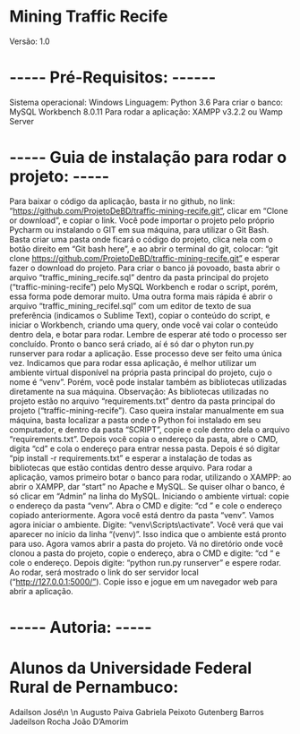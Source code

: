 # Mining Traffic Recife
Versão: 1.0

# ----- Pré-Requisitos: ------
Sistema operacional: Windows
Linguagem: Python 3.6
Para criar o banco: MySQL Workbench 8.0.11
Para rodar a aplicação: XAMPP v3.2.2 ou Wamp Server

# ----- Guia de instalação para rodar o projeto: -----
Para baixar o código da aplicação, basta ir no github, no link: “https://github.com/ProjetoDeBD/traffic-mining-recife.git”, clicar em “Clone or download”, e copiar o link.
Você pode importar o projeto pelo próprio Pycharm ou instalando o GIT em sua máquina, para utilizar o Git Bash.
Basta criar uma pasta onde ficará o código do projeto, clica nela com o botão direito em “Git bash here”, e ao abrir o terminal do git, colocar:  “git clone https://github.com/ProjetoDeBD/traffic-mining-recife.git” e esperar fazer o download do projeto.
Para criar o banco já povoado, basta abrir o arquivo “traffic_mining_recife.sql” dentro da pasta principal do projeto (“traffic-mining-recife”) pelo MySQL Workbench e rodar o script, porém, essa forma pode demorar muito. Uma outra forma mais rápida é abrir o arquivo “traffic_mining_recifel.sql” com um editor de texto de sua preferência (indicamos o Sublime Text), copiar o conteúdo do script, e iniciar o Workbench, criando uma query, onde você vai colar o conteúdo dentro dela, e botar para rodar. Lembre de esperar até todo o processo ser concluído. Pronto o banco será criado, aí é só dar o phyton run.py runserver para rodar a aplicação. Esse processo deve ser feito uma única vez.
Indicamos que para rodar essa aplicação, é melhor utilizar um ambiente virtual disponível na própria pasta principal do projeto, cujo o nome é “venv”. Porém, você pode instalar também as bibliotecas utilizadas diretamente na sua máquina.
Observação:
As bibliotecas utilizadas no projeto estão no arquivo “requirements.txt” dentro da pasta principal do projeto (“traffic-mining-recife”). Caso queira instalar manualmente em sua máquina, basta localizar a pasta onde o Python foi instalado em seu computador, e dentro da pasta “SCRIPT”, copie e cole dentro dela o arquivo “requirements.txt”. Depois você copia o endereço da pasta, abre o CMD, digita “cd” e cola o endereço para entrar nessa pasta. Depois é só digitar “pip install -r requirements.txt” e esperar a instalação de todas as bibliotecas que estão contidas dentro desse arquivo.
Para rodar a aplicação, vamos primeiro botar o banco para rodar, utilizando o XAMPP: ao abrir o XAMPP, dar “start” no Apache e MySQL. Se quiser olhar o banco, é só clicar em “Admin” na linha do MySQL.
Iniciando o ambiente virtual: copie o endereço da pasta “venv”. Abra o CMD e digite: “cd ” e cole o endereço copiado anteriormente. Agora você está dentro da pasta “venv”. Vamos agora iniciar o ambiente. Digite: “venv\Scripts\activate”. Você verá que vai aparecer no início da linha “(venv)”. Isso indica que o ambiente está pronto para uso.
Agora vamos abrir a pasta do projeto. Vá no diretório onde você clonou a pasta do projeto, copie o endereço, abra o CMD e digite: “cd “ e cole o endereço. Depois digite: “python run.py runserver” e espere rodar. Ao rodar, será mostrado o link do ser servidor local (“http://127.0.0.1:5000/”). Copie isso e jogue em um navegador web para abrir a aplicação.


# ----- Autoria: -----
# Alunos da Universidade Federal Rural de Pernambuco: 
Adailson José\n \n
Augusto Paiva
Gabriela Peixoto
Gutenberg Barros
Jadeilson Rocha
João D’Amorim
